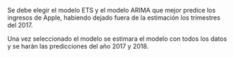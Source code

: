 Se debe elegir el modelo ETS y el modelo ARIMA que mejor predice los ingresos de Apple, habiendo dejado fuera de la estimación los trimestres del 2017.

Una vez seleccionado el modelo se estimara el modelo con todos los datos y se harán las predicciones del año 2017 y 2018.